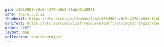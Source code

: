 ```yaml
---
pid: c835d908-c0c5-4374-a0b3-f1ebd7ad0871
idno: TRL-6.3.2.12
thumbnail: https://dlc.services/thumbs/7/4/c835d908-c0c5-4374-a0b3-f1ebd7ad0871/full/400,339/0/default.jpg
manifest: https://dlc.services/iiif-resource/delft/string1string2string3/kaartenproject-2007/TRL-6.3.2.12
order: '287'
layout: map
collection: kaartenproject
---
```

